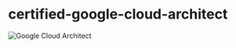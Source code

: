 # certified-google-cloud-architect


![Google Cloud Architect](https://miro.medium.com/max/500/1*BuKn3ZAd93GVDtKNGT9xxg.png)
